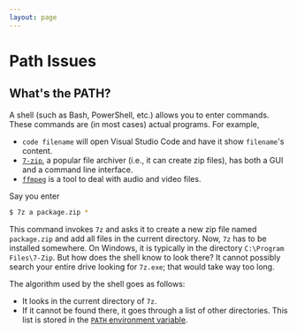 ```yaml
---
layout: page
---
```


# Path Issues

## What's the PATH?

A shell (such as Bash, PowerShell, etc.) allows you to enter commands.
These commands are (in most cases) actual programs.
For example,

* `code filename` will open Visual Studio Code and have it show `filename`'s content.
* [`7-zip`](https://www.7-zip.org/), a popular file archiver (i.e., it can create zip files), has both a GUI and a command line interface.
* [`ffmpeg`](https://ffmpeg.org/) is a tool to deal with audio and video files.

Say you enter

```bash
$ 7z a package.zip *
```

This command invokes `7z` and asks it to create a new zip file named `package.zip` and add all files in the current directory.
Now, `7z` has to be installed somewhere.
On Windows, it is typically in the directory `C:\Program Files\7-Zip`.
But how does the shell know to look there?
It cannot possibly search your entire drive looking for `7z.exe`; that would take way too long.

The algorithm used by the shell goes as follows:

* It looks in the current directory of `7z`.
* If it cannot be found there, it goes through a list of other directories.
  This list is stored in the [`PATH` environment variable](https://en.wikipedia.org/wiki/PATH_(variable)).
